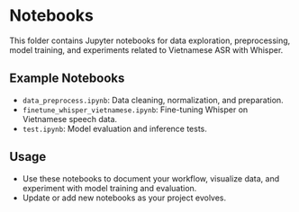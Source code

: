 # Notebooks

This folder contains Jupyter notebooks for data exploration, preprocessing, model training, and experiments related to Vietnamese ASR with Whisper.

## Example Notebooks
- `data_preprocess.ipynb`: Data cleaning, normalization, and preparation.
- `finetune_whisper_vietnamese.ipynb`: Fine-tuning Whisper on Vietnamese speech data.
- `test.ipynb`: Model evaluation and inference tests.

## Usage
- Use these notebooks to document your workflow, visualize data, and experiment with model training and evaluation.
- Update or add new notebooks as your project evolves.

